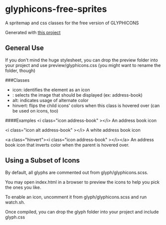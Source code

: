 glyphicons-free-sprites
=======================

A spritemap and css classes for the free version of GLYPHICONS

Generated with [this project](https://github.com/justinbangerter/glyphicons-sprite-generator)

General Use
-----------

If you don't mind the huge stylesheet, you can drop the preview folder into your project
and use preview/glyphicons.css (you might want to rename the folder, though)

###Classes

* icon: identifies the element as an icon
* <image-name>: selects the image that should be displayed (ex: address-book)
* alt: indicates usage of alternate color
* hinvert: flips the child icons' colors when this class is hovered over (can be used on icons, too)

####Examples
&lt;i class="icon address-book" >&lt;/i>      An address book icon

&lt;i class="icon alt address-book" >&lt;/i>  A white address book icon

&lt;a class="hinvert">&lt;i class="icon address-book" >&lt;/i>&lt;/a>
An address book icon that inverts color when the parent is hovered over.

Using a Subset of Icons
-----------------------

By default, all glyphs are commented out from glyph/glyphicons.scss.

You may open index.html in a browser to preview the icons to help you pick the ones you like.

To enable an icon, uncomment it from glyph/glyphicons.scss and run watch.sh.

Once compiled, you can drop the glyph folder into your project and include glyph.css
